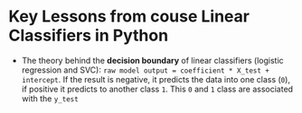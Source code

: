 # Key Lessons from couse Linear Classifiers in Python

* The theory behind the **decision boundary** of linear classifiers (logistic regression and SVC): `raw model output = coefficient * X_test + intercept`. If the result is negative, it predicts the data into one class (`0`), if positive it predicts to another class `1`. This `0` and `1` class are associated with the `y_test`
